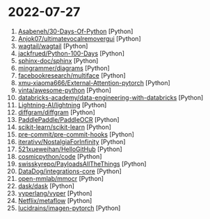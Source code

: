# 2022-07-27

1. [Asabeneh/30-Days-Of-Python](https://github.com/Asabeneh/30-Days-Of-Python "30 days of Python programming challenge is a step-by-step guide to learn the Python programming language in 30 days. This challenge may take more than100 days, follow your own pace.") [Python]
2. [Anjok07/ultimatevocalremovergui](https://github.com/Anjok07/ultimatevocalremovergui "GUI for a Vocal Remover that uses Deep Neural Networks.") [Python]
3. [wagtail/wagtail](https://github.com/wagtail/wagtail "A Django content management system focused on flexibility and user experience") [Python]
4. [jackfrued/Python-100-Days](https://github.com/jackfrued/Python-100-Days "Python - 100天从新手到大师") [Python]
5. [sphinx-doc/sphinx](https://github.com/sphinx-doc/sphinx "Main repository for the Sphinx documentation builder") [Python]
6. [mingrammer/diagrams](https://github.com/mingrammer/diagrams "🎨 Diagram as Code for prototyping cloud system architectures") [Python]
7. [facebookresearch/multiface](https://github.com/facebookresearch/multiface "Hosts the Multiface dataset, which is a multi-view dataset of multiple identities performing a sequence of facial expressions.") [Python]
8. [xmu-xiaoma666/External-Attention-pytorch](https://github.com/xmu-xiaoma666/External-Attention-pytorch "🍀 Pytorch implementation of various Attention Mechanisms, MLP, Re-parameter, Convolution, which is helpful to further understand papers.⭐⭐⭐") [Python]
9. [vinta/awesome-python](https://github.com/vinta/awesome-python "A curated list of awesome Python frameworks, libraries, software and resources") [Python]
10. [databricks-academy/data-engineering-with-databricks](https://github.com/databricks-academy/data-engineering-with-databricks "") [Python]
11. [Lightning-AI/lightning](https://github.com/Lightning-AI/lightning "The most intuitive, flexible, way for researchers, ML engineers and data scientists to build models (with PyTorch) and ML systems for the ML lifecycle with an obsessive focus on flexibility and performance.") [Python]
12. [diffgram/diffgram](https://github.com/diffgram/diffgram "Training Data (Data Labeling, Annotation, Workflow) for all Data Types (Image, Video, 3D, Text, Geo, Audio, more) at scale.") [Python]
13. [PaddlePaddle/PaddleOCR](https://github.com/PaddlePaddle/PaddleOCR "Awesome multilingual OCR toolkits based on PaddlePaddle (practical ultra lightweight OCR system, support 80+ languages recognition, provide data annotation and synthesis tools, support training and deployment among server, mobile, embedded and IoT devices)") [Python]
14. [scikit-learn/scikit-learn](https://github.com/scikit-learn/scikit-learn "scikit-learn: machine learning in Python") [Python]
15. [pre-commit/pre-commit-hooks](https://github.com/pre-commit/pre-commit-hooks "Some out-of-the-box hooks for pre-commit") [Python]
16. [iterativv/NostalgiaForInfinity](https://github.com/iterativv/NostalgiaForInfinity "Trading strategy for the Freqtrade crypto bot") [Python]
17. [521xueweihan/HelloGitHub](https://github.com/521xueweihan/HelloGitHub "分享 GitHub 上有趣、入门级的开源项目。Share interesting, entry-level open source projects on GitHub.") [Python]
18. [cosmicpython/code](https://github.com/cosmicpython/code "Example application code for the python architecture book") [Python]
19. [swisskyrepo/PayloadsAllTheThings](https://github.com/swisskyrepo/PayloadsAllTheThings "A list of useful payloads and bypass for Web Application Security and Pentest/CTF") [Python]
20. [DataDog/integrations-core](https://github.com/DataDog/integrations-core "Core integrations of the Datadog Agent") [Python]
21. [open-mmlab/mmocr](https://github.com/open-mmlab/mmocr "OpenMMLab Text Detection, Recognition and Understanding Toolbox") [Python]
22. [dask/dask](https://github.com/dask/dask "Parallel computing with task scheduling") [Python]
23. [vyperlang/vyper](https://github.com/vyperlang/vyper "Pythonic Smart Contract Language for the EVM") [Python]
24. [Netflix/metaflow](https://github.com/Netflix/metaflow "🚀 Build and manage real-life data science projects with ease!") [Python]
25. [lucidrains/imagen-pytorch](https://github.com/lucidrains/imagen-pytorch "Implementation of Imagen, Google's Text-to-Image Neural Network, in Pytorch") [Python]
